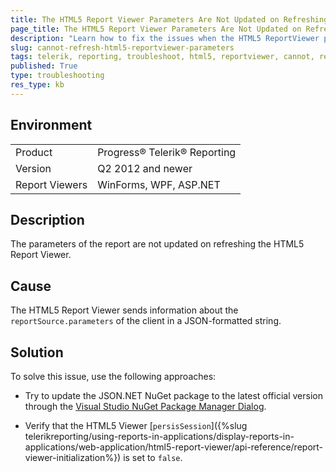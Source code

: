 ```yaml
---
title: The HTML5 Report Viewer Parameters Are Not Updated on Refreshing
page_title: The HTML5 Report Viewer Parameters Are Not Updated on Refreshing
description: "Learn how to fix the issues when the HTML5 ReportViewer parameters are not updated on refreshing."
slug: cannot-refresh-html5-reportviewer-parameters
tags: telerik, reporting, troubleshoot, html5, reportviewer, cannot, refresh, parameters
published: True
type: troubleshooting
res_type: kb
---
```


## Environment

<table>
	<tbody>
		<tr>
			<td>Product</td>
			<td>Progress® Telerik® Reporting</td>
		</tr>
		<tr>
			<td>Version</td>
			<td>Q2 2012 and newer</td>
		</tr>
	        <tr>
			<td>Report Viewers</td>
			<td>WinForms, WPF, ASP.NET</td>
		</tr>
	</tbody>
</table>

## Description

The parameters of the report are not updated on refreshing the HTML5 Report Viewer.

## Cause

The HTML5 Report Viewer sends information about the `reportSource.parameters` of the client in a JSON-formatted string.

## Solution  

To solve this issue, use the following approaches:

* Try to update the JSON.NET NuGet package to the latest official version through the [Visual Studio NuGet Package Manager Dialog](https://docs.nuget.org/consume/package-manager-dialog).

* Verify that the HTML5 Viewer [`persisSession`]({%slug telerikreporting/using-reports-in-applications/display-reports-in-applications/web-application/html5-report-viewer/api-reference/report-viewer-initialization%}) is set to `false`.         
